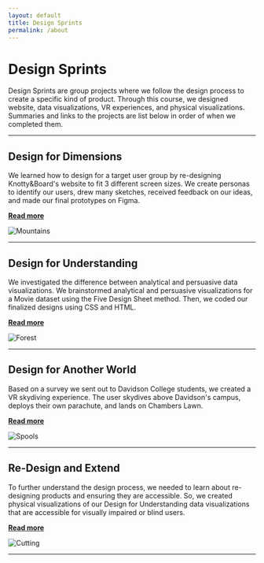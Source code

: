 ```yaml
---
layout: default
title: Design Sprints
permalink: /about
---
```


# Design Sprints

Design Sprints are group projects where we follow the design process to create a specific kind of product. Through this course, we designed website, data visualizations, VR experiences, and physical visualizations. Summaries and links to the projects are list below in order of when we completed them. 

---

## Design for Dimensions

We learned how to design for a target user group by re-designing Knotty&Board's website to fit 3 different screen sizes. We create personas to identify our users, drew many sketches, received feedback on our ideas, and made our final prototypes on Figma.

**[Read more](https://medium.com/@alsmith_29721/design-sprint-1-knotty-board-0fe8792461db)**

![Mountains](https://allysmith343.github.io/smithportfolio/assets/img/mountains.jpg)

---

## Design for Understanding

We investigated the difference between analytical and persuasive data visualizations. We brainstormed analytical and persuasive visualizations for a Movie dataset using the Five Design Sheet method. Then, we coded our finalized designs using CSS and HTML.

**[Read more](https://medium.com/@tahopkin/databusters-turning-numbers-into-blockbusters-b8f25ee823c3)**

![Forest](https://allysmith343.github.io/smithportfolio/assets/img/forest.jpg)

---

## Design for Another World

Based on a survey we sent out to Davidson College students, we created a VR skydiving experience. The user skydives above Davidson's campus, deploys their own parachute, and lands on Chambers Lawn. 

**[Read more](https://medium.com/@kydalbo/design-for-another-world-skydiving-vr-047113b53b06)**

![Spools](https://allysmith343.github.io/smithportfolio/assets/img/spools.jpg)

---

## Re-Design and Extend

To further understand the design process, we needed to learn about re-designing products and ensuring they are accessible. So, we created physical visualizations of our Design for Understanding data visualizations that are accessible for visually impaired or blind users. 

**[Read more](https://medium.com/@hunguyen_17436/design-sprint-4-redesign-extend-movie-data-visualizations-24e78b4d421b)**

![Cutting](https://allysmith343.github.io/smithportfolio/assets/img/cutting.jpg)

---

